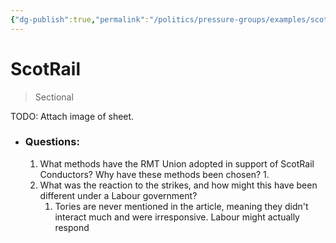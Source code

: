 ```yaml
---
{"dg-publish":true,"permalink":"/politics/pressure-groups/examples/scot-rail/","dgHomeLink":true,"dgPassFrontmatter":false}
---
```



# ScotRail

> Sectional

TODO: Attach image of sheet.

- ### Questions:
	1. What methods have the RMT Union adopted in support of ScotRail Conductors? Why have these methods been chosen?
		1. 
	2. What was the reaction to the strikes, and how might this have been different under a Labour government?
		1. Tories are never mentioned in the article, meaning they didn't interact much and were irresponsive. Labour might actually respond